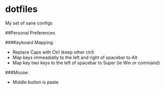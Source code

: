 dotfiles
========

My set of sane configs

##Personal Preferences

###Keyboard Mapping:

* Replace Caps with Ctrl (keep other ctrl)
* Map keys immeadiatly to the left and right of spacebar to Alt
* Map key two keys to the left of spacebar to Super (ie Win or command)

###Mouse:

* Middle button is paste

